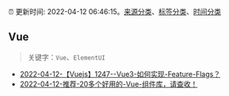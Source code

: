 :alarm_clock: 更新时间: 2022-04-12 06:46:15。[来源分类](../README.md)、[标签分类](../TAGS.md)、[时间分类](../TIMELINE.md)

## Vue


> 关键字：`Vue`、`ElementUI`



- [2022-04-12-【Vuejs】1247--Vue3-如何实现-Feature-Flags？](https://toutiao.io/k/9l99sb1) 
- [2022-04-12-推荐-20多个好用的-Vue-组件库，请查收！](https://toutiao.io/k/sskayyw) 